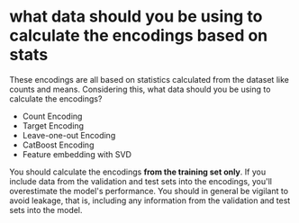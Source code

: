 # what data should you be using to calculate the encodings based on stats
These encodings are all based on statistics calculated from the dataset like counts and means. Considering this, what data should you be using to calculate the encodings?
- Count Encoding
- Target Encoding
- Leave-one-out Encoding
- CatBoost Encoding
- Feature embedding with SVD

You should calculate the encodings **from the training set only**. If you include data from the validation and test sets into the encodings, you'll overestimate the model's performance. You should in general be vigilant to avoid leakage, that is, including any information from the validation and test sets into the model.
